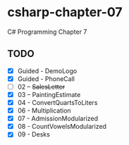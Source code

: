 # csharp-chapter-07
C# Programming Chapter 7

## TODO
- [X] Guided - DemoLogo
- [X] Guided - PhoneCall
- [ ] 02 – ~~SalesLetter~~
- [X] 03 – PaintingEstimate
- [X] 04 - ConvertQuartsToLiters
- [X] 06 - Multiplication
- [X] 07 - AdmissionModularized
- [X] 08 - CountVowelsModularized
- [X] 09 - Desks

